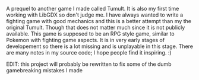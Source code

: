 A prequel to another game I made called Tumult. It is also my first time working with LibGDX so don't judge me.
I have always wanted to write a fighting game with good mechanics and this is a better attempt than my the original Tumult.
Though that does not matter much since it is not publicly available.
This game is supposed to be an RPG style game, similar to Pokemon with fighting game aspects.
It is in very early stages of developement so there is a lot missing and is unplayable in this stage.
There are many notes in my source code; I hope people find it inspiring. :)


EDIT: this project will probably be rewritten to fix some of the dumb gamebreaking mistakes I made
